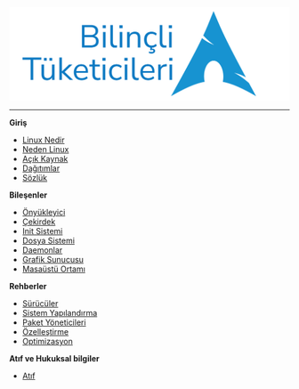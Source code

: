 [![Logo](images/banner.svg)](https://bilinclilinuxtuketicileri.github.io)

---

**Giriş**

- [<i class="fa-brands fa-linux"></i> Linux Nedir](README.md)
- [<i class="fa-solid fa-question"></i> Neden Linux](neden-linux.md)
- [<i class="fas fa-code"></i> Açık Kaynak](acik-kaynak.md)
- [<i class="fa-brands fa-ubuntu"></i> Dağıtımlar](dagitimlar.md)
- [<i class="fa-solid fa-book"></i> Sözlük](sozluk.md)

**Bileşenler**

- [<i class="fas fa-play-circle"></i> Önyükleyici](onyukleyici.md)
- [<i class="fa-brands fa-linux"></i> Çekirdek](cekirdek.md)
- [<i class="fas fa-cogs"></i> Init Sistemi](init-sistemi.md)
- [<i class="fas fa-hdd"></i> Dosya Sistemi](dosya-sistemi.md)
- [<i class="fas fa-server"></i> Daemonlar](daemonlar.md)
- [<i class="fas fa-tv"></i> Grafik Sunucusu](grafik-sunucusu.md)
- [<i class="fas fa-desktop"></i> Masaüstü Ortamı](comesoon.md)

**Rehberler**

- [<i class="fas fa-microchip"></i> Sürücüler](comesoon.md)
- [<i class="fas fa-cogs"></i> Sistem Yapılandırma](comesoon.md)
- [<i class="fas fa-box"></i> Paket Yöneticileri](comesoon.md)
- [<i class="fas fa-paint-brush"></i> Özelleştirme](comesoon.md)
- [<i class="fas fa-tachometer-alt"></i> Optimizasyon](comesoon.md)

**Atıf ve Hukuksal bilgiler**

- [<i class="fas fa-copyright"></i> Atıf](atif.md)
<!--
**Uygulamalar**

-->
